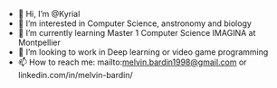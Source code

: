 - 👋 Hi, I’m @Kyrial
- 👀 I’m interested in Computer Science, anstronomy and biology 
- 🌱 I’m currently learning Master 1 Computer Science IMAGINA at Montpellier
- 💞️ I’m looking to work in Deep learning or video game programming 
- 📫 How to reach me: mailto:melvin.bardin1998@gmail.com or linkedin.com/in/melvin-bardin/

<!---
Kyrial/Kyrial is a ✨ special ✨ repository because its `README.md` (this file) appears on your GitHub profile.
You can click the Preview link to take a look at your changes.
--->

